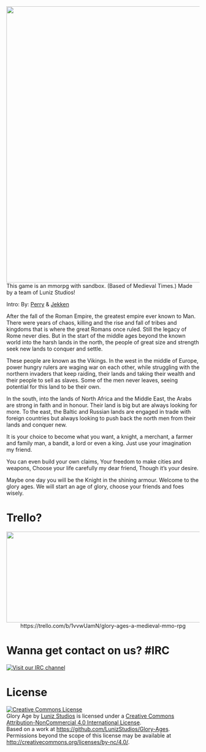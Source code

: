 <img src="http://s32.postimg.org/twdvtf9n9/aog.png" height="720" width="1400">
This game is an mmorpg with sandbox. (Based of Medieval Times.) Made by a team of Luniz Studios! 

Intro:
By:  <a href="https://github.com/itsaperrybob">Perry</a> & <a href="https://github.com/jekkenmann">Jekken</a> 

After the fall of the Roman Empire, the greatest empire ever known to Man. There were years of chaos, killing and the rise and fall of tribes and kingdoms that is where the great Romans once ruled. Still the legacy of Rome never dies. But in the start of the middle ages beyond the known world into the harsh lands in the north, the people of great size and strength seek new lands to conquer and settle.

These people are known as the Vikings. In the west in the middle of Europe, power hungry rulers are waging war on each other, while struggling with the northern invaders that keep raiding, their lands and taking their wealth and their people to sell as slaves. Some of the men never leaves, seeing potential for this land to be their own. 

In the south, into the lands of North Africa and the Middle East, the Arabs are strong in faith and in honour. Their land is big but are always looking for more. To the east, the Baltic and Russian lands are engaged in trade with foreign countries but always looking to push back the north men from their lands and conquer new.

It is your choice to become what you want, a knight, a merchant, a farmer and family man, a bandit, a lord or even a king. Just use your imagination my friend.

You can even build your own claims, Your freedom to make cities and weapons, Choose your life carefully my dear friend, Though it’s your desire.

Maybe one day you will be the Knight in the shining armour. Welcome to the glory ages.
We will start an age of glory, choose your friends and foes wisely.

# Trello?
<img src="https://elearningcentralia.files.wordpress.com/2014/07/trello-logo-from-website.jpg" height="237" width="703">
<center>https://trello.com/b/1vvwUamN/glory-ages-a-medieval-mmo-rpg</center>

# Wanna get contact on us? #IRC
[![Visit our IRC channel](https://kiwiirc.com/buttons/irc.kiwiirc.com/gloryagesgithub.png)](https://kiwiirc.com/client/irc.kiwiirc.com/?nick=ItsaPerryB|?#gloryagesteam)

# License 
<a rel="license" href="http://creativecommons.org/licenses/by-nc/4.0/"><img alt="Creative Commons License" style="border-width:0" src="https://i.creativecommons.org/l/by-nc/4.0/88x31.png" /></a><br /><span xmlns:dct="http://purl.org/dc/terms/" property="dct:title">Glory Age</span> by <a xmlns:cc="http://creativecommons.org/ns#" href="https://github.com/LunizStudios/Glory-Ages" property="cc:attributionName" rel="cc:attributionURL">Luniz Studios</a> is licensed under a <a rel="license" href="http://creativecommons.org/licenses/by-nc/4.0/">Creative Commons Attribution-NonCommercial 4.0 International License</a>.<br />Based on a work at <a xmlns:dct="http://purl.org/dc/terms/" href="https://github.com/LunizStudios/Glory-Age" rel="dct:source">https://github.com/LunizStudios/Glory-Ages</a>.<br />Permissions beyond the scope of this license may be available at <a xmlns:cc="http://creativecommons.org/ns#" href="http://creativecommons.org/licenses/by-nc/4.0/" rel="cc:morePermissions">http://creativecommons.org/licenses/by-nc/4.0/</a>.
